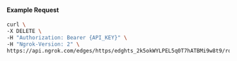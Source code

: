 <!-- Code generated for API Clients. DO NOT EDIT. -->

#### Example Request

```bash
curl \
-X DELETE \
-H "Authorization: Bearer {API_KEY}" \
-H "Ngrok-Version: 2" \
https://api.ngrok.com/edges/https/edghts_2k5okWYLPEL5q0T7hATBMi9w8t9/routes/edghtsrt_2k5okTVV6tzl1HCXNku3ij0o1r0/ip_restriction
```
